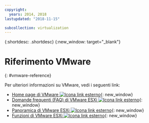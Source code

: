 ```yaml
---
copyright:
  years: 2014, 2018
lastupdated: "2018-11-15"

subcollection: virtualization
---
```

{:shortdesc: .shortdesc}
{:new_window: target="_blank"}

# Riferimento VMware
{: #vmware-reference}

Per ulteriori informazioni su VMware, vedi i seguenti link:

* [Home page di VMware ![Icona link esterno](../../icons/launch-glyph.svg "Icona link esterno")](https://www.vmware.com/){: new_window}
* [Domande frequenti (FAQ) di VMware ESXi ![Icona link esterno](../../icons/launch-glyph.svg "Icona link esterno")](https://www.vmware.com/products/vi/esx/esx_faq.html){: new_window}
* [Panoramica di VMware ESXi ![Icona link esterno](../../icons/launch-glyph.svg "Icona link esterno")](https://www.vmware.com/products/vi/esx/index.html){: new_window}
* [Funzioni di VMware ESXi ![Icona link esterno](../../icons/launch-glyph.svg "Icona link esterno")](https://www.vmware.com/products/esxi-and-esx.html){: new_window}
